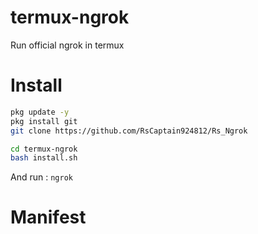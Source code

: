 # termux-ngrok
Run official ngrok in termux 

# Install
```bash
pkg update -y
pkg install git
git clone https://github.com/RsCaptain924812/Rs_Ngrok

cd termux-ngrok
bash install.sh
```

And run : `ngrok`

# Manifest
